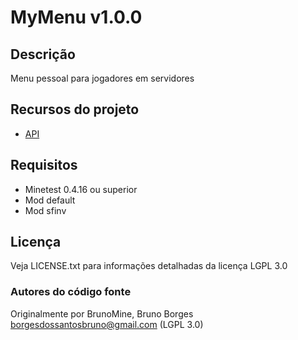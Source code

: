 # MyMenu v1.0.0


## Descrição
Menu pessoal para jogadores em servidores

## Recursos do projeto

* [API](https://github.com/BrunoMine/oficios/archive/v1.0.0.zip)

## Requisitos
* Minetest 0.4.16 ou superior
* Mod default
* Mod sfinv

## Licença
Veja LICENSE.txt para informações detalhadas da licença LGPL 3.0

### Autores do código fonte
Originalmente por BrunoMine, Bruno Borges <borgesdossantosbruno@gmail.com> (LGPL 3.0)


